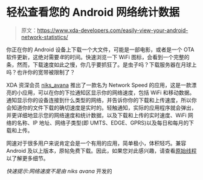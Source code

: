 # 轻松查看您的 Android 网络统计数据

> 原文：<https://www.xda-developers.com/easily-view-your-android-network-statistics/>

你正在你的 Android 设备上下载一个大文件，可能是一部电影，或者是一个 OTA 软件更新，这绝对需要*年*的时间。快速浏览一下 WiFi 图标，会看到一个完整的条，然而，下载速度如此之慢，你几乎要抓狂了。是虫子吗？下载服务器在月球上吗？也许你的宽带被限制了？

XDA 资深会员 [niks_avana](http://forum.xda-developers.com/member.php?u=5115209) 推出了一款名为 Network Speed 的应用，这是一款漂亮的小应用，可以在你的下拉通知区显示你的网络速度，包括 WiFi 和移动数据。通知显示你的设备连接到什么类型的网络，并告诉你你的下载和上传速度，所以你会知道你的文件下载的确切速度是实时的。轻触通知，实际的应用程序就会弹出，并更详细地显示您的网络速度和统计数据，以及下载和上传的实时速度、WiFi 网络的名称、IP 地址、网络子类型(即 UMTS、EDGE、GPRS)以及每日和每月的下载和上传。

网速对于很多用户来说肯定会是一个有用的应用，简单极小，体积轻巧。兼容 Android 及以上版本，原帖免费下载。因此，如果您对此感兴趣，请查看[原始线程](http://forum.xda-developers.com/showthread.php?t=2204429)以了解更多细节。

*快速提示:网络速度不是由 niks avana* 开发的